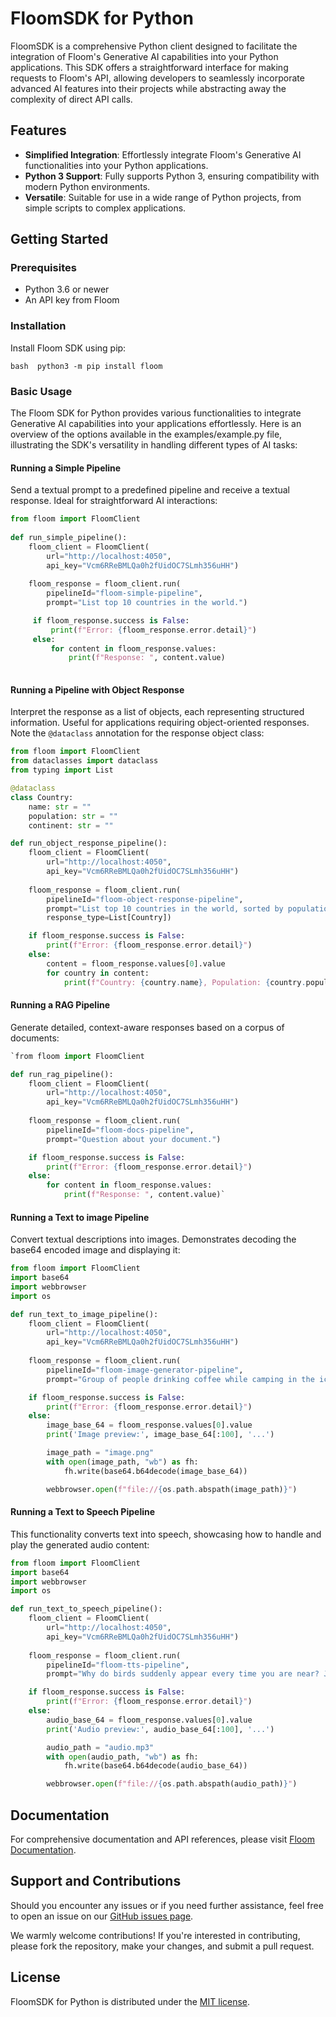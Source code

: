 
  
# FloomSDK for Python  
  
FloomSDK is a comprehensive Python client designed to facilitate the integration of Floom's Generative AI capabilities into your Python applications. This SDK offers a straightforward interface for making requests to Floom's API, allowing developers to seamlessly incorporate advanced AI features into their projects while abstracting away the complexity of direct API calls.  
  
## Features  
  
- **Simplified Integration**: Effortlessly integrate Floom's Generative AI functionalities into your Python applications.  
- **Python 3 Support**: Fully supports Python 3, ensuring compatibility with modern Python environments.  
- **Versatile**: Suitable for use in a wide range of Python projects, from simple scripts to complex applications.  
  
## Getting Started  
  
### Prerequisites  
  
- Python 3.6 or newer  
- An API key from Floom  
  
### Installation  
  
Install Floom SDK using pip:  
  
```bash  python3 -m pip install floom```  
  
### Basic Usage  
  
The Floom SDK for Python provides various functionalities to integrate Generative AI capabilities into your applications effortlessly. Here is an overview of the options available in the examples/example.py file, illustrating the SDK's versatility in handling different types of AI tasks:  
  
#### Running a Simple Pipeline
Send a textual prompt to a predefined pipeline and receive a textual response. Ideal for straightforward AI interactions:  
```python  
from floom import FloomClient  
  
def run_simple_pipeline():  
	floom_client = FloomClient(
		url="http://localhost:4050",
		api_key="Vcm6RReBMLQa0h2fUidOC7SLmh356uHH")
			
	floom_response = floom_client.run(
		pipelineId="floom-simple-pipeline",
		prompt="List top 10 countries in the world.")

	 if floom_response.success is False:
		 print(f"Error: {floom_response.error.detail}")
	 else:
		 for content in floom_response.values:
			 print(f"Response: ", content.value)
			 
```  
  


#### Running a Pipeline with Object Response
Interpret the response as a list of objects, each representing structured information. Useful for applications requiring object-oriented responses. Note the `@dataclass` annotation for the response object class:

```python  
from floom import FloomClient
from dataclasses import dataclass
from typing import List

@dataclass
class Country:
    name: str = ""
    population: str = ""
    continent: str = ""

def run_object_response_pipeline():
    floom_client = FloomClient(
        url="http://localhost:4050",
        api_key="Vcm6RReBMLQa0h2fUidOC7SLmh356uHH")
    
    floom_response = floom_client.run(
        pipelineId="floom-object-response-pipeline",
        prompt="List top 10 countries in the world, sorted by population.",
        response_type=List[Country])

    if floom_response.success is False:
        print(f"Error: {floom_response.error.detail}")
    else:
        content = floom_response.values[0].value
        for country in content:
            print(f"Country: {country.name}, Population: {country.population}, Continent: {country.continent}")

```

#### Running a RAG Pipeline
Generate detailed, context-aware responses based on a corpus of documents:
```python  
`from floom import FloomClient

def run_rag_pipeline():
    floom_client = FloomClient(
        url="http://localhost:4050",
        api_key="Vcm6RReBMLQa0h2fUidOC7SLmh356uHH")
    
    floom_response = floom_client.run(
        pipelineId="floom-docs-pipeline",
        prompt="Question about your document.")

    if floom_response.success is False:
        print(f"Error: {floom_response.error.detail}")
    else:
        for content in floom_response.values:
            print(f"Response: ", content.value)`
```



#### Running a Text to image Pipeline
Convert textual descriptions into images. Demonstrates decoding the base64 encoded image and displaying it:

```python  
from floom import FloomClient
import base64
import webbrowser
import os

def run_text_to_image_pipeline():
    floom_client = FloomClient(
        url="http://localhost:4050",
        api_key="Vcm6RReBMLQa0h2fUidOC7SLmh356uHH")
            
    floom_response = floom_client.run(
        pipelineId="floom-image-generator-pipeline",
        prompt="Group of people drinking coffee while camping in the ice cold forest, surrounded by snow.")

    if floom_response.success is False:
        print(f"Error: {floom_response.error.detail}")
    else:
        image_base_64 = floom_response.values[0].value
        print('Image preview:', image_base_64[:100], '...')

        image_path = "image.png"
        with open(image_path, "wb") as fh:
            fh.write(base64.b64decode(image_base_64))

        webbrowser.open(f"file://{os.path.abspath(image_path)}")
```

#### Running a Text to Speech Pipeline
This functionality converts text into speech, showcasing how to handle and play the generated audio content:

```python  
from floom import FloomClient
import base64
import webbrowser
import os

def run_text_to_speech_pipeline():
    floom_client = FloomClient(
        url="http://localhost:4050",
        api_key="Vcm6RReBMLQa0h2fUidOC7SLmh356uHH")
    
    floom_response = floom_client.run(
        pipelineId="floom-tts-pipeline",
        prompt="Why do birds suddenly appear every time you are near? Just like me, they long to be close to you.")

    if floom_response.success is False:
        print(f"Error: {floom_response.error.detail}")
    else:
        audio_base_64 = floom_response.values[0].value
        print('Audio preview:', audio_base_64[:100], '...')

        audio_path = "audio.mp3"
        with open(audio_path, "wb") as fh:
            fh.write(base64.b64decode(audio_base_64))

        webbrowser.open(f"file://{os.path.abspath(audio_path)}")

```


## Documentation  
  
For comprehensive documentation and API references, please visit [Floom Documentation](https://floom.ai/docs).  
  
## Support and Contributions  
  
Should you encounter any issues or if you need further assistance, feel free to open an issue on our [GitHub issues page](https://github.com/FloomAI/FloomSDK-Python/issues).  
  
We warmly welcome contributions! If you're interested in contributing, please fork the repository, make your changes, and submit a pull request.  
  
## License  
  
FloomSDK for Python is distributed under the [MIT license](./LICENSE).